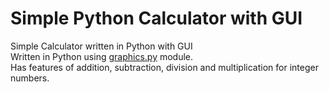# Simple Python Calculator with GUI
Simple Calculator written in Python with GUI  
Written in Python using [graphics.py](https://pypi.org/project/graphics.py/) module.  
Has features of addition, subtraction, division and multiplication for integer numbers.
